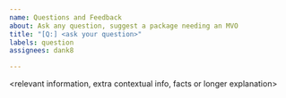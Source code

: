 ```yaml
---
name: Questions and Feedback
about: Ask any question, suggest a package needing an MVO
title: "[Q:] <ask your question>"
labels: question
assignees: dank8

---
```


<relevant information, extra contextual info, facts or longer explanation>
